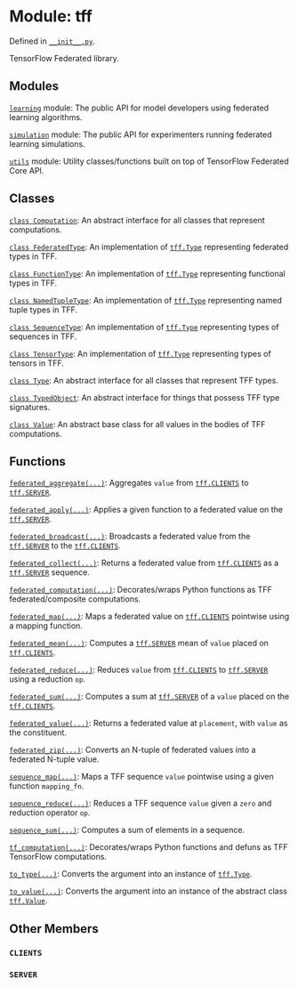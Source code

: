 <div itemscope itemtype="http://developers.google.com/ReferenceObject">
<meta itemprop="name" content="tff" />
<meta itemprop="path" content="Stable" />
<meta itemprop="property" content="CLIENTS"/>
<meta itemprop="property" content="SERVER"/>
</div>

# Module: tff

Defined in
[`__init__.py`](http://github.com/tensorflow/federated/tree/master/tensorflow_federated/python/__init__.py).

TensorFlow Federated library.

## Modules

[`learning`](./tff/learning.md) module: The public API for model developers
using federated learning algorithms.

[`simulation`](./tff/simulation.md) module: The public API for experimenters
running federated learning simulations.

[`utils`](./tff/utils.md) module: Utility classes/functions built on top of
TensorFlow Federated Core API.

## Classes

[`class Computation`](./tff/Computation.md): An abstract interface for all
classes that represent computations.

[`class FederatedType`](./tff/FederatedType.md): An implementation of
<a href="./tff/Type.md"><code>tff.Type</code></a> representing federated types
in TFF.

[`class FunctionType`](./tff/FunctionType.md): An implementation of
<a href="./tff/Type.md"><code>tff.Type</code></a> representing functional types
in TFF.

[`class NamedTupleType`](./tff/NamedTupleType.md): An implementation of
<a href="./tff/Type.md"><code>tff.Type</code></a> representing named tuple types
in TFF.

[`class SequenceType`](./tff/SequenceType.md): An implementation of
<a href="./tff/Type.md"><code>tff.Type</code></a> representing types of
sequences in TFF.

[`class TensorType`](./tff/TensorType.md): An implementation of
<a href="./tff/Type.md"><code>tff.Type</code></a> representing types of tensors
in TFF.

[`class Type`](./tff/Type.md): An abstract interface for all classes that
represent TFF types.

[`class TypedObject`](./tff/TypedObject.md): An abstract interface for things
that possess TFF type signatures.

[`class Value`](./tff/Value.md): An abstract base class for all values in the
bodies of TFF computations.

## Functions

[`federated_aggregate(...)`](./tff/federated_aggregate.md): Aggregates `value`
from <a href="./tff.md#CLIENTS"><code>tff.CLIENTS</code></a> to
<a href="./tff.md#SERVER"><code>tff.SERVER</code></a>.

[`federated_apply(...)`](./tff/federated_apply.md): Applies a given function to
a federated value on the <a href="./tff.md#SERVER"><code>tff.SERVER</code></a>.

[`federated_broadcast(...)`](./tff/federated_broadcast.md): Broadcasts a
federated value from the <a href="./tff.md#SERVER"><code>tff.SERVER</code></a>
to the <a href="./tff.md#CLIENTS"><code>tff.CLIENTS</code></a>.

[`federated_collect(...)`](./tff/federated_collect.md): Returns a federated
value from <a href="./tff.md#CLIENTS"><code>tff.CLIENTS</code></a> as a
<a href="./tff.md#SERVER"><code>tff.SERVER</code></a> sequence.

[`federated_computation(...)`](./tff/federated_computation.md): Decorates/wraps
Python functions as TFF federated/composite computations.

[`federated_map(...)`](./tff/federated_map.md): Maps a federated value on
<a href="./tff.md#CLIENTS"><code>tff.CLIENTS</code></a> pointwise using a
mapping function.

[`federated_mean(...)`](./tff/federated_mean.md): Computes a
<a href="./tff.md#SERVER"><code>tff.SERVER</code></a> mean of `value` placed on
<a href="./tff.md#CLIENTS"><code>tff.CLIENTS</code></a>.

[`federated_reduce(...)`](./tff/federated_reduce.md): Reduces `value` from
<a href="./tff.md#CLIENTS"><code>tff.CLIENTS</code></a> to
<a href="./tff.md#SERVER"><code>tff.SERVER</code></a> using a reduction `op`.

[`federated_sum(...)`](./tff/federated_sum.md): Computes a sum at
<a href="./tff.md#SERVER"><code>tff.SERVER</code></a> of a `value` placed on the
<a href="./tff.md#CLIENTS"><code>tff.CLIENTS</code></a>.

[`federated_value(...)`](./tff/federated_value.md): Returns a federated value at
`placement`, with `value` as the constituent.

[`federated_zip(...)`](./tff/federated_zip.md): Converts an N-tuple of federated
values into a federated N-tuple value.

[`sequence_map(...)`](./tff/sequence_map.md): Maps a TFF sequence `value`
pointwise using a given function `mapping_fn`.

[`sequence_reduce(...)`](./tff/sequence_reduce.md): Reduces a TFF sequence
`value` given a `zero` and reduction operator `op`.

[`sequence_sum(...)`](./tff/sequence_sum.md): Computes a sum of elements in a
sequence.

[`tf_computation(...)`](./tff/tf_computation.md): Decorates/wraps Python
functions and defuns as TFF TensorFlow computations.

[`to_type(...)`](./tff/to_type.md): Converts the argument into an instance of
<a href="./tff/Type.md"><code>tff.Type</code></a>.

[`to_value(...)`](./tff/to_value.md): Converts the argument into an instance of
the abstract class <a href="./tff/Value.md"><code>tff.Value</code></a>.

## Other Members

<h3 id="CLIENTS"><code>CLIENTS</code></h3>

<h3 id="SERVER"><code>SERVER</code></h3>
